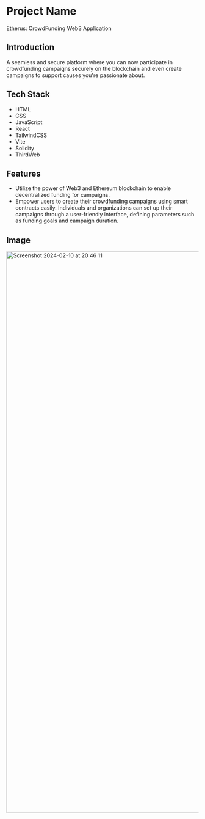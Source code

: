 # Project Name
Etherus: CrowdFunding Web3 Application


## Introduction
A seamless and secure platform where you can now participate in crowdfunding campaigns securely on the blockchain and even create campaigns to support causes you're passionate about.
 

## Tech Stack
- HTML
- CSS
- JavaScript
- React
- TailwindCSS
- Vite
- Solidity
- ThirdWeb


## Features
- Utilize the power of Web3 and Ethereum blockchain to enable decentralized funding for campaigns. 
- Empower users to create their crowdfunding campaigns using smart contracts easily. Individuals and organizations can set up their campaigns through a user-friendly interface, defining parameters such as funding goals and campaign duration.


## Image
<img width="1470" alt="Screenshot 2024-02-10 at 20 46 11" src="https://github.com/vagxrth/crowfunding-smartcontract/assets/83217083/151f2470-2a48-43ce-9acd-7be88e83dfe7">
